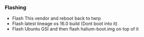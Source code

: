 ### Flashing
* Flash This vendor and reboot back to twrp 
* Flash latest lineage os 16.0 build (Dont boot into it)
* Flash Ubuntu GSI and then flash halium-boot.img on top of it
